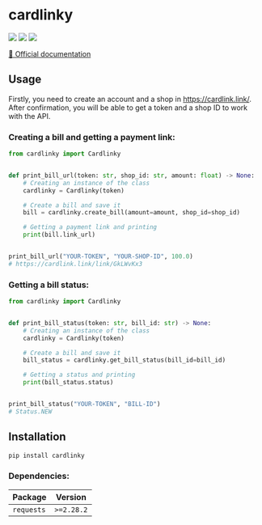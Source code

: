 # cardlinky
<a href="https://pypi.org/project/cardlinky/"><img src="https://img.shields.io/pypi/v/cardlinky?style=flat-square"></a> <a href="https://pypi.org/project/cardlinky/"><img src="https://img.shields.io/pypi/dm/cardlinky?color=blue&style=flat-square"></a> <img src="https://img.shields.io/pypi/pyversions/cardlinky?style=flat-square"> 

[📘 Official documentation](https://cardlink.link/reference/api)

## Usage
Firstly, you need to create an account and а shop in https://cardlink.link/. After confirmation, you will be able to get a token and a shop ID to work with the API.

### Creating a bill and getting a payment link:
```py
from cardlinky import Cardlinky


def print_bill_url(token: str, shop_id: str, amount: float) -> None:
    # Creating an instance of the class
    cardlinky = Cardlinky(token)

    # Create a bill and save it
    bill = cardlinky.create_bill(amount=amount, shop_id=shop_id)

    # Getting a payment link and printing
    print(bill.link_url)


print_bill_url("YOUR-TOKEN", "YOUR-SHOP-ID", 100.0)
# https://cardlink.link/link/GkLWvKx3
```

### Getting a bill status:
```py
from cardlinky import Cardlinky


def print_bill_status(token: str, bill_id: str) -> None:
    # Creating an instance of the class
    cardlinky = Cardlinky(token)

    # Create a bill and save it
    bill_status = cardlinky.get_bill_status(bill_id=bill_id)

    # Getting a status and printing
    print(bill_status.status)


print_bill_status("YOUR-TOKEN", "BILL-ID")
# Status.NEW
```

## Installation
```sh
pip install cardlinky
```
### Dependencies:
Package  | Version
-------- | ----------
`requests` | `>=2.28.2` 
